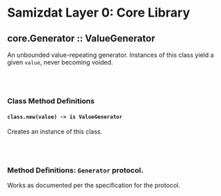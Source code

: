 Samizdat Layer 0: Core Library
==============================

core.Generator :: ValueGenerator
--------------------------------

An unbounded value-repeating generator. Instances of this class yield a
given `value`, never becoming voided.


<br><br>
### Class Method Definitions

#### `class.new(value) -> is ValueGenerator`

Creates an instance of this class.

<br><br>
### Method Definitions: `Generator` protocol.

Works as documented per the specification for the protocol.
